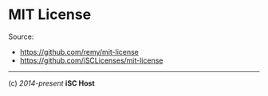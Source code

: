 MIT License
====

Source:
* https://github.com/remy/mit-license
* https://github.com/iSCLicenses/mit-license

----
(c) *2014-present* **iSC Host**
